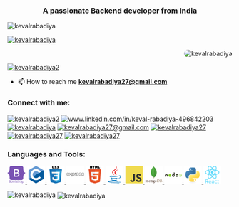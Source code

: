 <h3 align="center">A passionate Backend developer from India</h3>

<p align="left"> <img src="https://komarev.com/ghpvc/?username=kevalrabadiya&label=Profile%20views&color=0e75b6&style=flat" alt="kevalrabadiya" /> </p>

<p align="left"> <a href="https://github.com/ryo-ma/github-profile-trophy"><img src="https://github-profile-trophy.vercel.app/?username=kevalrabadiya" alt="kevalrabadiya" /></a> </p>
<p align="right"><img src="https://imgs.search.brave.com/HGhodKOdbcn6g5aICVrjrcTHGYILePyyHUFv69GPvds/rs:fit:800:600:1/g:ce/aHR0cHM6Ly93d3cu/aWloZ2xvYmFsLmNv/bS93cC1jb250ZW50/L3VwbG9hZHMvMjAx/OS8wMi9kY3NhZC5n/aWY.gif" width="250px" style="border-radius:20px" alt="kevalrabadiya" /></a> </p>
<p align="left"> <a href="https://twitter.com/kevalrabadiya2" target="blank"><img src="https://img.shields.io/twitter/follow/kevalrabadiya2?logo=twitter&style=for-the-badge" alt="kevalrabadiya2" /></a> </p>

- 📫 How to reach me **kevalrabadiya27@gmail.com**

<h3 align="left">Connect with me:</h3>
<p align="left">
<a href="https://twitter.com/kevalrabadiya2" target="blank"><img align="center" src="https://raw.githubusercontent.com/rahuldkjain/github-profile-readme-generator/master/src/images/icons/Social/twitter.svg" alt="kevalrabadiya2" height="30" width="40" /></a>
<a href="www.linkedin.com/in/ 
keval-rabadiya-496842203
" target="blank"><img align="center" src="https://raw.githubusercontent.com/rahuldkjain/github-profile-readme-generator/master/src/images/icons/Social/linked-in-alt.svg" alt="www.linkedin.com/in/keval-rabadiya-496842203" height="30" width="40" /></a>
<a href="https://codesandbox.com/kevalrabadiya" target="blank"><img align="center" src="https://raw.githubusercontent.com/rahuldkjain/github-profile-readme-generator/master/src/images/icons/Social/codesandbox.svg" alt="kevalrabadiya" height="30" width="40" /></a>
<a href="https://instagram.com/kevalrabadiya27@gmail.com" target="blank"><img align="center" src="https://raw.githubusercontent.com/rahuldkjain/github-profile-readme-generator/master/src/images/icons/Social/instagram.svg" alt="kevalrabadiya27@gmail.com" height="30" width="40" /></a>
<a href="https://www.hackerrank.com/kevalrabadiya27" target="blank"><img align="center" src="https://raw.githubusercontent.com/rahuldkjain/github-profile-readme-generator/master/src/images/icons/Social/hackerrank.svg" alt="kevalrabadiya27" height="30" width="40" /></a>
<a href="https://www.leetcode.com/kevalrabadiya27" target="blank"><img align="center" src="https://raw.githubusercontent.com/rahuldkjain/github-profile-readme-generator/master/src/images/icons/Social/leet-code.svg" alt="kevalrabadiya27" height="30" width="40" /></a>
<a href="https://auth.geeksforgeeks.org/user/kevalrabadiya27" target="blank"><img align="center" src="https://raw.githubusercontent.com/rahuldkjain/github-profile-readme-generator/master/src/images/icons/Social/geeks-for-geeks.svg" alt="kevalrabadiya27" height="30" width="40" /></a>
</p>

<h3 align="left">Languages and Tools:</h3>
<p align="left"> <a href="https://getbootstrap.com" target="_blank" rel="noreferrer"> <img src="https://raw.githubusercontent.com/devicons/devicon/master/icons/bootstrap/bootstrap-plain-wordmark.svg" alt="bootstrap" width="40" height="40"/> </a> <a href="https://www.cprogramming.com/" target="_blank" rel="noreferrer"> <img src="https://raw.githubusercontent.com/devicons/devicon/master/icons/c/c-original.svg" alt="c" width="40" height="40"/> </a> <a href="https://www.w3schools.com/css/" target="_blank" rel="noreferrer"> <img src="https://raw.githubusercontent.com/devicons/devicon/master/icons/css3/css3-original-wordmark.svg" alt="css3" width="40" height="40"/> </a> <a href="https://expressjs.com" target="_blank" rel="noreferrer"> <img src="https://raw.githubusercontent.com/devicons/devicon/master/icons/express/express-original-wordmark.svg" alt="express" width="40" height="40"/> </a> <a href="https://www.w3.org/html/" target="_blank" rel="noreferrer"> <img src="https://raw.githubusercontent.com/devicons/devicon/master/icons/html5/html5-original-wordmark.svg" alt="html5" width="40" height="40"/> </a> <a href="https://www.java.com" target="_blank" rel="noreferrer"> <img src="https://raw.githubusercontent.com/devicons/devicon/master/icons/java/java-original.svg" alt="java" width="40" height="40"/> </a> <a href="https://developer.mozilla.org/en-US/docs/Web/JavaScript" target="_blank" rel="noreferrer"> <img src="https://raw.githubusercontent.com/devicons/devicon/master/icons/javascript/javascript-original.svg" alt="javascript" width="40" height="40"/> </a> <a href="https://www.mongodb.com/" target="_blank" rel="noreferrer"> <img src="https://raw.githubusercontent.com/devicons/devicon/master/icons/mongodb/mongodb-original-wordmark.svg" alt="mongodb" width="40" height="40"/> </a> <a href="https://nodejs.org" target="_blank" rel="noreferrer"> <img src="https://raw.githubusercontent.com/devicons/devicon/master/icons/nodejs/nodejs-original-wordmark.svg" alt="nodejs" width="40" height="40"/> </a> <a href="https://www.python.org" target="_blank" rel="noreferrer"> <img src="https://raw.githubusercontent.com/devicons/devicon/master/icons/python/python-original.svg" alt="python" width="40" height="40"/> </a> <a href="https://reactjs.org/" target="_blank" rel="noreferrer"> <img src="https://raw.githubusercontent.com/devicons/devicon/master/icons/react/react-original-wordmark.svg" alt="react" width="40" height="40"/> </a> </p>

<p><img align="left" src="https://github-readme-stats.vercel.app/api/top-langs?username=kevalrabadiya&show_icons=true&locale=en&layout=compact" alt="kevalrabadiya" /></p>

<p>&nbsp;<img align="center" src="https://github-readme-stats.vercel.app/api?username=kevalrabadiya&show_icons=true&locale=en" alt="kevalrabadiya" /></p>
